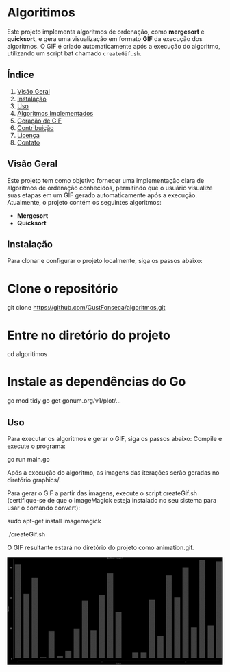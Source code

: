 # Algoritimos

Este projeto implementa algoritmos de ordenação, como **mergesort** e **quicksort**, e gera uma visualização em formato **GIF** da execução dos algoritmos. O GIF é criado automaticamente após a execução do algoritmo, utilizando um script bat chamado `createGif.sh`.

## Índice
1. [Visão Geral](#visão-geral)
2. [Instalação](#instalação)
3. [Uso](#uso)
4. [Algoritmos Implementados](#algoritmos-implementados)
5. [Geração de GIF](#geração-de-gif)
6. [Contribuição](#contribuição)
7. [Licença](#licença)
8. [Contato](#contato)

## Visão Geral
Este projeto tem como objetivo fornecer uma implementação clara de algoritmos de ordenação conhecidos, permitindo que o usuário visualize suas etapas em um GIF gerado automaticamente após a execução. Atualmente, o projeto contém os seguintes algoritmos:
- **Mergesort**
- **Quicksort**

## Instalação
Para clonar e configurar o projeto localmente, siga os passos abaixo:

# Clone o repositório
git clone https://github.com/GustFonseca/algoritmos.git

# Entre no diretório do projeto
cd algoritimos

# Instale as dependências do Go
go mod tidy
go get gonum.org/v1/plot/...


## Uso
Para executar os algoritmos e gerar o GIF, siga os passos abaixo:
Compile e execute o programa:

go run main.go


Após a execução do algoritmo, as imagens das iterações serão geradas no diretório graphics/.

Para gerar o GIF a partir das imagens, execute o script createGif.sh (certifique-se de que o ImageMagick esteja instalado no seu sistema para usar o comando convert):

sudo apt-get install imagemagick

./createGif.sh

O GIF resultante estará no diretório do projeto como animation.gif.

![Visualização](animation.gif)